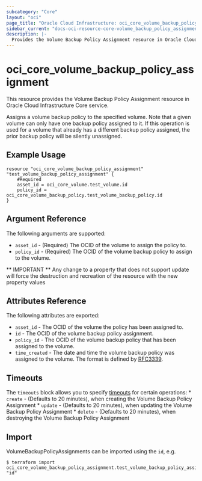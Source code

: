 ```yaml
---
subcategory: "Core"
layout: "oci"
page_title: "Oracle Cloud Infrastructure: oci_core_volume_backup_policy_assignment"
sidebar_current: "docs-oci-resource-core-volume_backup_policy_assignment"
description: |-
  Provides the Volume Backup Policy Assignment resource in Oracle Cloud Infrastructure Core service
---
```


# oci_core_volume_backup_policy_assignment
This resource provides the Volume Backup Policy Assignment resource in Oracle Cloud Infrastructure Core service.

Assigns a volume backup policy to the specified volume. Note that a given volume can
only have one backup policy assigned to it. If this operation is used for a volume that already
has a different backup policy assigned, the prior backup policy will be silently unassigned.


## Example Usage

```hcl
resource "oci_core_volume_backup_policy_assignment" "test_volume_backup_policy_assignment" {
	#Required
	asset_id = oci_core_volume.test_volume.id
	policy_id = oci_core_volume_backup_policy.test_volume_backup_policy.id
}
```

## Argument Reference

The following arguments are supported:

* `asset_id` - (Required) The OCID of the volume to assign the policy to.
* `policy_id` - (Required) The OCID of the volume backup policy to assign to the volume.


** IMPORTANT **
Any change to a property that does not support update will force the destruction and recreation of the resource with the new property values

## Attributes Reference

The following attributes are exported:

* `asset_id` - The OCID of the volume the policy has been assigned to.
* `id` - The OCID of the volume backup policy assignment.
* `policy_id` - The OCID of the volume backup policy that has been assigned to the volume. 
* `time_created` - The date and time the volume backup policy was assigned to the volume. The format is defined by [RFC3339](https://tools.ietf.org/html/rfc3339). 

## Timeouts

The `timeouts` block allows you to specify [timeouts](https://registry.terraform.io/providers/hashicorp/oci/latest/docs/guides/changing_timeouts) for certain operations:
	* `create` - (Defaults to 20 minutes), when creating the Volume Backup Policy Assignment
	* `update` - (Defaults to 20 minutes), when updating the Volume Backup Policy Assignment
	* `delete` - (Defaults to 20 minutes), when destroying the Volume Backup Policy Assignment


## Import

VolumeBackupPolicyAssignments can be imported using the `id`, e.g.

```
$ terraform import oci_core_volume_backup_policy_assignment.test_volume_backup_policy_assignment "id"
```

